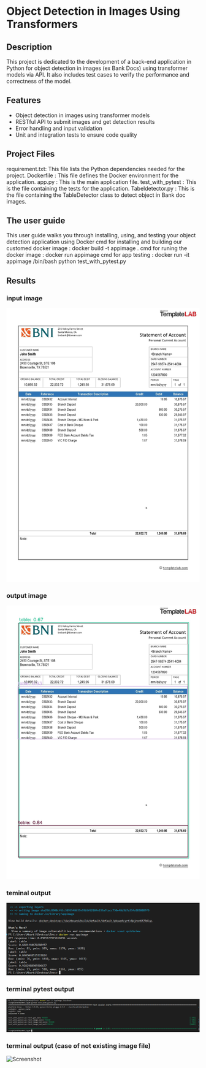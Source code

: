 # Object Detection in Images Using Transformers

## Description

This project is dedicated to the development of a back-end application in Python for object detection in images (ex Bank Docs) using transformer models via API. 
It also includes test cases to verify the performance and correctness of the model.

## Features

- Object detection in images using transformer models
- RESTful API to submit images and get detection results
- Error handling and input validation
- Unit and integration tests to ensure code quality

## Project Files
requirement.txt: This file lists the Python dependencies needed for the project.
Dockerfile : This file defines the Docker environment for the application.
app.py : This is the main application file.
test_with_pytest : This is the file containing the tests for the application.
Tabeldetector.py : This is the file containing the TableDetector class to detect object in Bank doc images.

## The user guide 
This user guide walks you through installing, using, and testing your object detection application using Docker
cmd for installing and building our customed docker image : docker build -t appimage .
cmd for runing the docker image : docker run appimage 
cmd for app testing : 
  docker run -it appimage /bin/bash
  python test_with_pytest.py

## Results

### input image 
![Screenshot](Bank-doc.jpg)
### output image 
![Screenshot](Api_result.jpg)

### teminal output  
![Screenshot](screen_shots/screenshot1.png)
### terminal pytest output
![Screenshot](screen_shots/screenshot2.png)
### terminal output (case of not existing image file)
![Screenshot](screen_shots/screenshot3.png)
